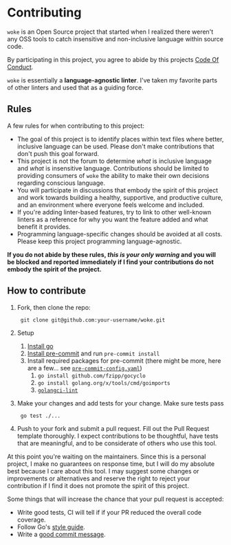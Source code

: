 # Contributing

`woke` is an Open Source project that started when I realized there weren't any OSS tools to catch insensitive and non-inclusive language within source code.

By participating in this project, you agree to abide by this projects [Code Of Conduct](./CODE_OF_CONDUCT.md).

`woke` is essentially a **language-agnostic linter**. I've taken my favorite parts of other linters
and used that as a guiding force.

## Rules

A few rules for when contributing to this project:

* The goal of this project is to identify places within text files where better, inclusive language can be used. Please don't make contributions that don't push this goal forward.
* This project is not the forum to determine _what_ is inclusive language and _what_ is insensitive language. Contributions should be limited to providing consumers of `woke` the ability to make their own decisions regarding conscious language.
* You will participate in discussions that embody the spirit of this project and work towards building a healthy, supportive, and productive culture, and an environment where everyone feels welcome and included.
* If you're adding linter-based features, try to link to other well-known linters as a reference for why you want the feature added and what benefit it provides.
* Programming language-specific changes should be avoided at all costs. Please keep this project programming language-agnostic.

**If you do not abide by these rules, _this is your only warning_ and you will be blocked and reported immediately if I find your contributions do not embody the spirit of the project.**

## How to contribute

1. Fork, then clone the repo:

        git clone git@github.com:your-username/woke.git

2. Setup
   1. [Install go](https://golang.org/doc/install)
   2. [Install pre-commit](https://pre-commit.com/#install) and run `pre-commit install`
   3. Install required packages for pre-commit (there might be more, here are a few... see [`pre-commit-config.yaml`](.pre-commit-config.yaml))
      1. `go install github.com/fzipp/gocyclo`
      2. `go install golang.org/x/tools/cmd/goimports`
      3. [`golangci-lint`](https://golangci-lint.run/usage/install/#local-installation)

3. Make your changes and add tests for your change. Make sure tests pass

        go test ./...

4. Push to your fork and submit a pull request. Fill out the Pull Request template thoroughly. I expect contributions to be thoughtful, have tests that are meaningful, and to be considerate of others who use this tool.

At this point you're waiting on the maintainers. Since this is a personal project, I make no guarantees
on response time, but I will do my absolute best because I care about this tool.
I may suggest some changes or improvements or alternatives and reserve the right to reject your contribution if
I find it does not promote the spirit of this project.

Some things that will increase the chance that your pull request is accepted:

* Write good tests, CI will tell if if your PR reduced the overall code coverage.
* Follow Go's [style guide](https://golang.org/doc/effective_go.html).
* Write a [good commit message](http://tbaggery.com/2008/04/19/a-note-about-git-commit-messages.html).

